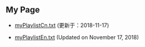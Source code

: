## My Page


- [myPlaylistCn.txt](https://tvplayersupport.github.io/OnlyForMe/myPlaylistCn.txt.zip) (更新于：2018-11-17)

- [myPlaylistEn.txt](https://tvplayersupport.github.io/OnlyForMe/myPlaylistEn.txt.zip) (Updated on November 17, 2018)

